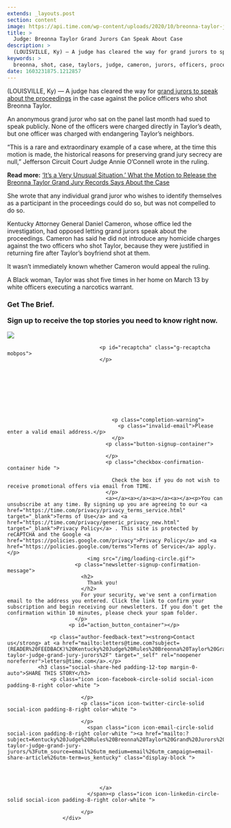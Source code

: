 ```yaml
--- 
extends: _layouts.post 
section: content 
image: https://api.time.com/wp-content/uploads/2020/10/breonna-taylor-judge-jurors.jpg?quality=85&w=1200&h=628&crop=1 
title: > 
  Judge: Breonna Taylor Grand Jurors Can Speak About Case 
description: > 
  (LOUISVILLE, Ky) — A judge has cleared the way for grand jurors to speak about the proceedings in the case against the police officers who shot Breonna Taylor.An anonymous grand juror who sat on the panel last month had sued to speak publicly.None of the officers were charged directly in Taylor’s death, but one officer was charged with endangering Taylor’s neighbors.Kentucky Attorney General Daniel Cameron, whose office led the investigation, had opposed letting grand jurors speak about the proceedings.A Black woman, Taylor was shot five times in her home on March 13 by white officers executing a narcotics warrant. 
keywords: > 
  breonna, shot, case, taylors, judge, cameron, jurors, officers, proceedings, taylor, speak, grand, email, wrote 
date: 1603231875.1212857 
--- 
```

<div><p>(LOUISVILLE, Ky) &#8212; A judge has cleared the way for <a href="https://time.com/5893039/breonna-taylor-charges-grand-jury-daniel-cameron/" target="_blank" rel="noopener noreferrer">grand jurors to speak about the proceedings</a> in the case against the police officers who shot Breonna Taylor.</p>
                  <p>An anonymous grand juror who sat on the panel last month had sued to speak publicly. None of the officers were charged directly in Taylor&#8217;s death, but one officer was charged with endangering Taylor&#8217;s neighbors.</p>
                  <p>&#8220;This is a rare and extraordinary example of a case where, at the time this motion is made, the historical reasons for preserving grand jury secrecy are null,&#8221; Jefferson Circuit Court Judge Annie O&#8217;Connell wrote in the ruling.</p>
                  <p><strong>Read more:</strong> <a href="https://time.com/5894291/breonna-taylor-grand-jury/" target="_blank" rel="noopener noreferrer">&#8216;It&#8217;s a Very Unusual Situation.&#8217; What the Motion to Release the Breonna Taylor Grand Jury Records Says About the Case</a></p>
                  <p>She wrote that any individual grand juror who wishes to identify themselves as a participant in the proceedings could do so, but was not compelled to do so.</p>
                  <p>Kentucky Attorney General Daniel Cameron, whose office led the investigation, had opposed letting grand jurors speak about the proceedings. Cameron has said he did not introduce any homicide charges against the two officers who shot Taylor, because they were justified in returning fire after Taylor&#8217;s boyfriend shot at them.</p>
                  <p>It wasn&#8217;t immediately known whether Cameron would appeal the ruling.</p>
                  <p>A Black woman, Taylor was shot five times in her home on March 13 by white officers executing a narcotics warrant.</p>
                  <h3><p>Get The Brief.</p> Sign up to receive the top stories you need to know right now.</h3>
                              <img class="newsletter-logo" src="/img/Paper-plane.svg">
                            
                                
                                  <p id="recaptcha" class="g-recaptcha mobpos">
                                  </p>
                                  
                                  
                                  
                                  
                                  
                                  
                                  
                                  
                                    
                                      <p class="completion-warning">
                                        <p class="invalid-email">Please enter a valid email address.</p>
                                      </p>
                                    <p class="button-signup-container">
                                      
                                    </p>
                                    <p class="checkbox-confirmation-container hide ">
                                      
                                      Check the box if you do not wish to receive promotional offers via email from TIME.
                                    </p>
                                    <a></a><a></a><a></a><a></a><p>You can unsubscribe at any time. By signing up you are agreeing to our <a href="https://time.com/privacy/privacy_terms_service.html" target="_blank">Terms of Use</a> and <a href="https://time.com/privacy/generic_privacy_new.html" target="_blank">Privacy Policy</a> . This site is protected by reCAPTCHA and the Google <a href="https://policies.google.com/privacy">Privacy Policy</a> and <a href="https://policies.google.com/terms">Terms of Service</a> apply.</p>
                              <img src="/img/loading-circle.gif">
                          <p class="newsletter-signup-confirmation-message">
                            <h2>
                              Thank you!
                            </h2>
                            For your security, we've sent a confirmation email to the address you entered. Click the link to confirm your subscription and begin receiving our newsletters. If you don't get the confirmation within 10 minutes, please check your spam folder.
                          </p>
                        <p id="action_button_container"></p>
                   
                  <p class="author-feedback-text"><strong>Contact us</strong> at <a href="mailto:letters@time.com?subject=(READER%20FEEDBACK)%20Kentucky%20Judge%20Rules%20Breonna%20Taylor%20Grand%20Jurors%20Can%20Speak%20Out%20About%20Case&amp;body=https%3A%2F%2Ftime.com%2F5902018%2Fbreonna-taylor-judge-grand-jury-jurors%2F" target="_self" rel="noopener noreferrer">letters@time.com</a>.</p>
              <h3 class="social-share-hed padding-12-top margin-0-auto">SHARE THIS STORY</h3>
                  <p class="icon icon-facebook-circle-solid social-icon padding-8-right color-white ">
                                 
                            </p>
                            <p class="icon icon-twitter-circle-solid social-icon padding-8-right color-white ">
                                 
                            </p>
                              <span class="icon icon-email-circle-solid social-icon padding-8-right color-white "><a href="mailto:?subject=Kentucky%20Judge%20Rules%20Breonna%20Taylor%20Grand%20Jurors%20Can%20Speak%20Out%20About%20Case%20&amp;body=https://time.com/5902018/breonna-taylor-judge-grand-jury-jurors/%3Futm_source=email%26utm_medium=email%26utm_campaign=email-share-article%26utm-term=us_kentucky" class="display-block ">
                              
                                
                              
                              
                                  </a>
                              </span><p class="icon icon-linkedin-circle-solid social-icon padding-8-right color-white ">
                                 
                            </p>
                      </div>